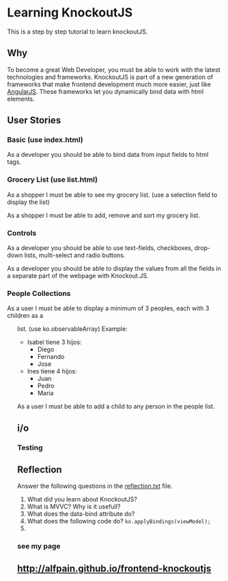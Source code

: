 # Learning KnockoutJS

This is a step by step tutorial to learn knockoutJS.

## Why
To become a great Web Developer, you must be able to work with the latest
technologies and frameworks. KnockoutJS is part of a new generation of frameworks
that make frontend development much more easier, just like [AngularJS](https://angularjs.org).
These frameworks let you dynamically bind data with html elements.

## User Stories

### Basic (use index.html)
As a developer you should be able to bind data from input fields to html tags.

### Grocery List (use list.html)
As a shopper I must be able to see my grocery list. (use a selection field to display the list)

As a shopper I must be able to add, remove and sort my grocery list.

### Controls
As a developer you should be able to use text-fields, checkboxes, drop-down lists, multi-select
and radio buttons.

As a developer you should be able to display the values from all the fields in a separate part of
the webpage with Knockout.JS.

### People Collections
As a user I must be able to display a minimum of 3 peoples, each with 3 children as a <ul> list. (use ko.observableArray)
Example:
- Isabel tiene 3 hijos:
  - Diego
  - Fernando
  - Jose
- Ines tiene 4 hijos:
  - Juan
  - Pedro
  - Maria

As a user I must be able to add a child to any person in the people list.

## i/o

### Testing

## Reflection
Answer the following questions in the [reflection.txt](README.md) file.

1. What did you learn about KnockoutJS?
2. What is MVVC? Why is it usefull?
3. What does the data-bind attribute do?
4. What does the following code do? ```ko.applyBindings(viewModel);```
5. 

### see my page
##  http://alfpain.github.io/frontend-knockoutjs

